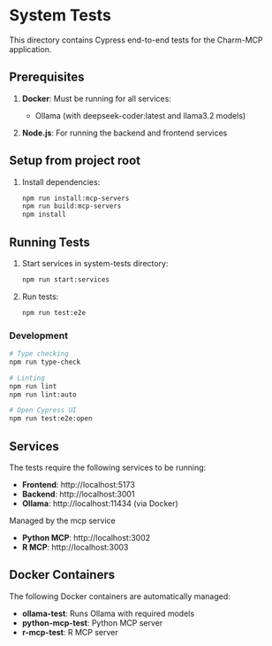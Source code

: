 # System Tests

This directory contains Cypress end-to-end tests for the Charm-MCP application.

## Prerequisites

1. **Docker**: Must be running for all services:
   - Ollama (with deepseek-coder:latest and llama3.2 models)


2. **Node.js**: For running the backend and frontend services

## Setup from project root

1. Install dependencies:
   ```bash
   npm run install:mcp-servers
   npm run build:mcp-servers
   npm install
   ```

## Running Tests

1. Start services in system-tests directory:
   ```bash
   npm run start:services
   ```

2. Run tests:
   ```bash
   npm run test:e2e
   ```

### Development

```bash
# Type checking
npm run type-check

# Linting
npm run lint
npm run lint:auto

# Open Cypress UI
npm run test:e2e:open
```

## Services

The tests require the following services to be running:

- **Frontend**: http://localhost:5173
- **Backend**: http://localhost:3001
- **Ollama**: http://localhost:11434 (via Docker)

Managed by the mcp service
- **Python MCP**: http://localhost:3002
- **R MCP**: http://localhost:3003

## Docker Containers

The following Docker containers are automatically managed:

- **ollama-test**: Runs Ollama with required models
- **python-mcp-test**: Python MCP server
- **r-mcp-test**: R MCP server
